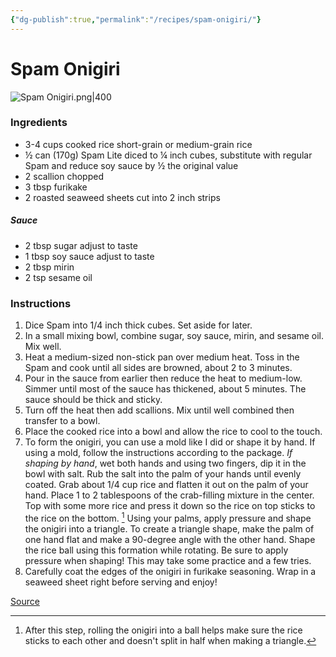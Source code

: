 ```yaml
---
{"dg-publish":true,"permalink":"/recipes/spam-onigiri/"}
---
```


# Spam Onigiri
![Spam Onigiri.png|400](/img/user/Images/Spam%20Onigiri.png)
### Ingredients
- 3-4 cups cooked rice short-grain or medium-grain rice
- ½ can (170g) Spam Lite diced to ¼ inch cubes, substitute with regular Spam and reduce soy sauce by ½ the original value
- 2 scallion chopped
- 3 tbsp furikake
- 2 roasted seaweed sheets cut into 2 inch strips
##### Sauce
- 2 tbsp sugar adjust to taste
- 1 tbsp soy sauce adjust to taste
- 2 tbsp mirin
- 2 tsp sesame oil
### Instructions
1. Dice Spam into 1/4 inch thick cubes. Set aside for later.
2. In a small mixing bowl, combine sugar, soy sauce, mirin, and sesame oil. Mix well.
3. Heat a medium-sized non-stick pan over medium heat. Toss in the Spam and cook until all sides are browned, about 2 to 3 minutes.
4. Pour in the sauce from earlier then reduce the heat to medium-low. Simmer until most of the sauce has thickened, about 5 minutes. The sauce should be thick and sticky.
5. Turn off the heat then add scallions. Mix until well combined then transfer to a bowl.
6. Place the cooked rice into a bowl and allow the rice to cool to the touch.
7. To form the onigiri, you can use a mold like I did or shape it by hand. If using a mold, follow the instructions according to the package. *If shaping by hand*, wet both hands and using two fingers, dip it in the bowl with salt. Rub the salt into the palm of your hands until evenly coated. Grab about 1/4 cup rice and flatten it out on the palm of your hand. Place 1 to 2 tablespoons of the crab-filling mixture in the center. Top with some more rice and press it down so the rice on top sticks to the rice on the bottom. [^1] Using your palms, apply pressure and shape the onigiri into a triangle. To create a triangle shape, make the palm of one hand flat and make a 90-degree angle with the other hand. Shape the rice ball using this formation while rotating. Be sure to apply pressure when shaping! This may take some practice and a few tries.
8. Carefully coat the edges of the onigiri in furikake seasoning. Wrap in a seaweed sheet right before serving and enjoy!

[Source](https://jeccachantilly.com/spam-onigiri/) 

[^1]: After this step, rolling the onigiri into a ball helps make sure the rice sticks to each other and doesn't split in half when making a triangle. 